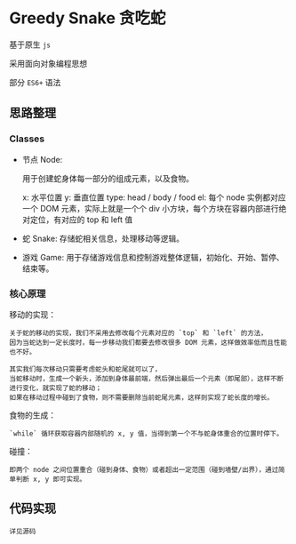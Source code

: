 # Greedy Snake 贪吃蛇

基于原生 `js`

采用面向对象编程思想

部分 `ES6+` 语法

## 思路整理
### Classes
  - 节点 Node:

    用于创建蛇身体每一部分的组成元素，以及食物。

    x: 水平位置
    y: 垂直位置
    type: head / body / food
    el: 每个 node 实例都对应一个 DOM 元素，实际上就是一个个 div 小方块，每个方块在容器内部进行绝对定位，有对应的 top 和 left 值

  - 蛇 Snake:
    存储蛇相关信息，处理移动等逻辑。

  - 游戏 Game:
    用于存储游戏信息和控制游戏整体逻辑，初始化、开始、暂停、结束等。

### 核心原理

  移动的实现：
    
    关于蛇的移动的实现，我们不采用去修改每个元素对应的 `top` 和 `left` 的方法，
    因为当蛇达到一定长度时，每一步移动我们都要去修改很多 DOM 元素，这样做效率低而且性能也不好。

    其实我们每次移动只需要考虑蛇头和蛇尾就可以了，
    当蛇移动时，生成一个新头，添加到身体最前端，然后弹出最后一个元素（即尾部），这样不断进行变化，就实现了蛇的移动；
    如果在移动过程中碰到了食物，则不需要删除当前蛇尾元素，这样则实现了蛇长度的增长。

  食物的生成：

    `while` 循环获取容器内部随机的 x, y 值，当得到第一个不与蛇身体重合的位置时停下。

  碰撞：
    
    即两个 node 之间位置重合（碰到身体、食物）或者超出一定范围（碰到墙壁/出界），通过简单判断 x, y 即可实现。

## 代码实现

    详见源码



